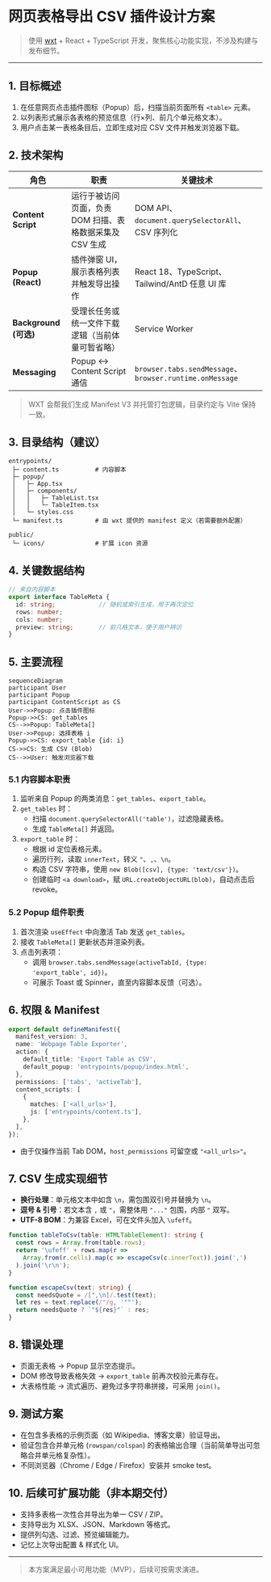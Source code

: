 # 网页表格导出 CSV 插件设计方案

> 使用 [wxt](https://github.com/wxt-dev/wxt) + React + TypeScript 开发，聚焦核心功能实现，不涉及构建与发布细节。

---

## 1. 目标概述
1. 在任意网页点击插件图标（Popup）后，扫描当前页面所有 `<table>` 元素。
2. 以列表形式展示各表格的预览信息（行×列、前几个单元格文本）。
3. 用户点击某一表格条目后，立即生成对应 CSV 文件并触发浏览器下载。

## 2. 技术架构
| 角色            | 职责 | 关键技术 |
|----------------|------|----------|
| **Content Script** | 运行于被访问页面，负责 DOM 扫描、表格数据采集及 CSV 生成 | DOM API、`document.querySelectorAll`、CSV 序列化 | 
| **Popup (React)**  | 插件弹窗 UI，展示表格列表并触发导出操作 | React 18、TypeScript、Tailwind/AntD 任意 UI 库 | 
| **Background (可选)** | 受理长任务或统一文件下载逻辑（当前体量可暂省略） | Service Worker | 
| **Messaging**   | Popup ↔ Content Script 通信 | `browser.tabs.sendMessage`、`browser.runtime.onMessage` |

> WXT 会帮我们生成 Manifest V3 并托管打包逻辑，目录约定与 Vite 保持一致。

## 3. 目录结构（建议）
```
entrypoints/
 ├─ content.ts          # 内容脚本
 ├─ popup/
 │   ├─ App.tsx
 │   ├─ components/
 │   │   ├─ TableList.tsx
 │   │   └─ TableItem.tsx
 │   └─ styles.css
 └─ manifest.ts         # 由 wxt 提供的 manifest 定义（若需要额外配置）

public/
 └─ icons/              # 扩展 icon 资源
```

## 4. 关键数据结构
```ts
// 来自内容脚本
export interface TableMeta {
  id: string;            // 随机或索引生成，用于再次定位
  rows: number;
  cols: number;
  preview: string;       // 前几格文本，便于用户辨识
}
```

## 5. 主要流程
```mermaid
sequenceDiagram
participant User
participant Popup
participant ContentScript as CS
User->>Popup: 点击插件图标
Popup->>CS: get_tables
CS-->>Popup: TableMeta[]
User->>Popup: 选择表格 i
Popup->>CS: export_table {id: i}
CS->>CS: 生成 CSV (Blob)
CS-->>User: 触发浏览器下载
```

### 5.1 内容脚本职责
1. 监听来自 Popup 的两类消息：`get_tables`、`export_table`。
2. `get_tables` 时：
   - 扫描 `document.querySelectorAll('table')`，过滤隐藏表格。
   - 生成 `TableMeta[]` 并返回。
3. `export_table` 时：
   - 根据 id 定位表格元素。
   - 遍历行列，读取 `innerText`，转义 `"`、`,`、`\n`。
   - 构造 CSV 字符串，使用 `new Blob([csv], {type: 'text/csv'})`。
   - 创建临时 `<a download>`，赋 `URL.createObjectURL(blob)`，自动点击后 revoke。

### 5.2 Popup 组件职责
1. 首次渲染 `useEffect` 中向激活 Tab 发送 `get_tables`。
2. 接收 `TableMeta[]` 更新状态并渲染列表。
3. 点击列表项：
   - 调用 `browser.tabs.sendMessage(activeTabId, {type: 'export_table', id})`。
   - 可展示 Toast 或 Spinner，直至内容脚本反馈（可选）。

## 6. 权限 & Manifest
```ts
export default defineManifest({
  manifest_version: 3,
  name: 'Webpage Table Exporter',
  action: {
    default_title: 'Export Table as CSV',
    default_popup: 'entrypoints/popup/index.html',
  },
  permissions: ['tabs', 'activeTab'],
  content_scripts: [
    {
      matches: ['<all_urls>'],
      js: ['entrypoints/content.ts'],
    },
  ],
});
```
* 由于仅操作当前 Tab DOM，`host_permissions` 可留空或 `"<all_urls>"`。

## 7. CSV 生成实现细节
- **换行处理**：单元格文本中如含 `\n`，需包围双引号并替换为 `\n`。
- **逗号 & 引号**：若文本含 `,` 或 `"`，需整体用 `"..."` 包围，内部 `"` 双写。
- **UTF-8 BOM**：为兼容 Excel，可在文件头加入 `\ufeff`。

```ts
function tableToCsv(table: HTMLTableElement): string {
  const rows = Array.from(table.rows);
  return '\ufeff' + rows.map(r =>
    Array.from(r.cells).map(c => escapeCsv(c.innerText)).join(',')
  ).join('\r\n');
}

function escapeCsv(text: string) {
  const needsQuote = /[",\n]/.test(text);
  let res = text.replace(/"/g, '""');
  return needsQuote ? `"${res}"` : res;
}
```

## 8. 错误处理
- 页面无表格 → Popup 显示空态提示。
- DOM 修改导致表格失效 → `export_table` 前再次校验元素存在。
- 大表格性能 → 流式遍历、避免过多字符串拼接，可采用 `join()`。

## 9. 测试方案
- 在包含多表格的示例页面（如 Wikipedia、博客文章）验证导出。
- 验证包含合并单元格 (`rowspan/colspan`) 的表格输出合理（当前简单导出可忽略合并单元格复杂性）。
- 不同浏览器（Chrome / Edge / Firefox）安装并 smoke test。

## 10. 后续可扩展功能（非本期交付）
- 支持多表格一次性合并导出为单一 CSV / ZIP。
- 支持导出为 XLSX、JSON、Markdown 等格式。
- 提供列勾选、过滤、预览编辑能力。
- 记忆上次导出配置 & 样式化 UI。

---

> 本方案满足最小可用功能（MVP），后续可按需求演进。
